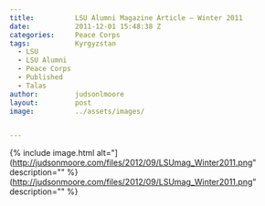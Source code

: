 ```yaml
---
title:			LSU Alumni Magazine Article – Winter 2011
date:			2011-12-01 15:48:38 Z
categories:		Peace Corps
tags:			Kyrgyzstan
  - LSU
  - LSU Alumni
  - Peace Corps
  - Published
  - Talas
author:			judsonlmoore
layout:			post
image:			../assets/images/


---
```


{% include image.html alt="](http://judsonmoore.com/files/2012/09/LSUmag_Winter2011.png" description="" %}(http://judsonmoore.com/files/2012/09/LSUmag_Winter2011.png" description="" %}
